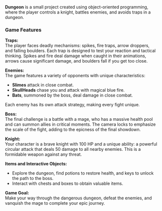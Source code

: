 
**Dungeon** is a small project created using object-oriented programming, where the player controls a knight, battles enemies, and avoids traps in a dungeon.  

### **Game Features**  

**Traps:**  
The player faces deadly mechanisms: spikes, fire traps, arrow droppers, and falling boulders. Each trap is designed to test your reaction and tactical thinking. Spikes and fire deal damage when caught in their animations, arrows cause significant damage, and boulders fall if you get too close.  

**Enemies:**  
The game features a variety of opponents with unique characteristics:  

- **Slimes** attack in close combat.  
- **SkullHeads** chase you and attack with magical blue fire.  
- **Bats**, summoned by the boss, deal damage in close combat.  

Each enemy has its own attack strategy, making every fight unique.  

**Boss:**  
The final challenge is a battle with a mage, who has a massive health pool and can summon allies in critical moments. The camera locks to emphasize the scale of the fight, adding to the epicness of the final showdown.  

**Knight:**  
Your character is a brave knight with 100 HP and a unique ability: a powerful circular attack that deals 50 damage to all nearby enemies. This is a formidable weapon against any threat.  

**Items and Interactive Objects:**  
- Explore the dungeon, find potions to restore health, and keys to unlock the path to the boss.  
- Interact with chests and boxes to obtain valuable items.  

**Game Goal:**  
Make your way through the dangerous dungeon, defeat the enemies, and vanquish the mage to complete your epic journey.  




